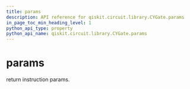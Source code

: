```yaml
---
title: params
description: API reference for qiskit.circuit.library.CYGate.params
in_page_toc_min_heading_level: 1
python_api_type: property
python_api_name: qiskit.circuit.library.CYGate.params
---
```


# params

return instruction params.

